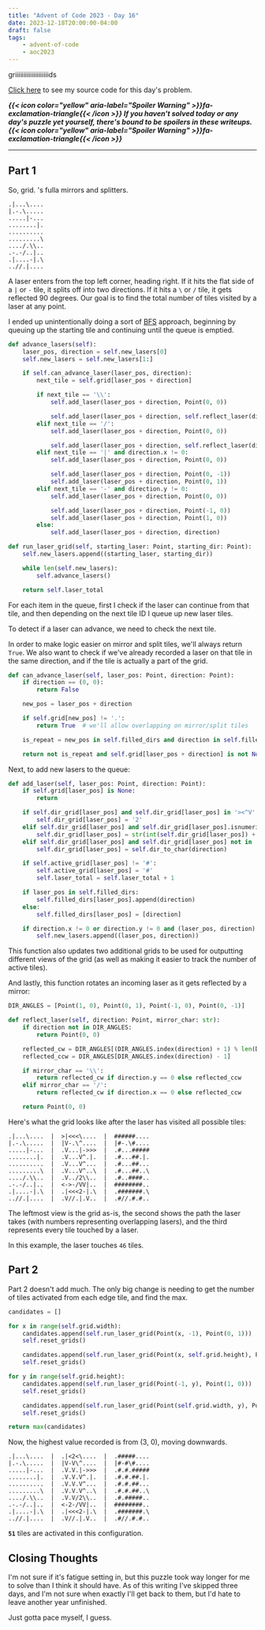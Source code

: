 ```yaml
---
title: "Advent of Code 2023 - Day 16"
date: 2023-12-18T20:00:00-04:00
draft: false
tags:
    - advent-of-code
    - aoc2023
---
```


griiiiiiiiiiiiiiiiiiiids

[Click here](https://github.com/Ratheronfire/advent-of-code/blob/master/year_2023/day-16.py) to see my source code for this day's problem.

***{{< icon color="yellow" aria-label="Spoiler Warning" >}}fa-exclamation-triangle{{< /icon >}} If you haven't solved today or any day's puzzle yet yourself, there's bound to be spoilers in these writeups. {{< icon color="yellow" aria-label="Spoiler Warning" >}}fa-exclamation-triangle{{< /icon >}}***

---

## Part 1

So, grid. 's fulla mirrors and splitters.

```
.|...\....
|.-.\.....
.....|-...
........|.
..........
.........\
..../.\\..
.-.-/..|..
.|....-|.\
..//.|....
```

A laser enters from the top left corner, heading right. If it hits the flat side of a `|` or `-` tile, it splits off into two directions. If it hits a `\` or `/` tile, it gets reflected 90 degrees. Our goal is to find the total number of tiles visited by a laser at any point.

I ended up unintentionally doing a sort of [BFS](https://en.wikipedia.org/wiki/Breadth-first_search) approach, beginning by queuing up the starting tile and continuing until the queue is emptied.

```python
def advance_lasers(self):
    laser_pos, direction = self.new_lasers[0]
    self.new_lasers = self.new_lasers[1:]

    if self.can_advance_laser(laser_pos, direction):
        next_tile = self.grid[laser_pos + direction]

        if next_tile == '\\':
            self.add_laser(laser_pos + direction, Point(0, 0))

            self.add_laser(laser_pos + direction, self.reflect_laser(direction, '\\'))
        elif next_tile == '/':
            self.add_laser(laser_pos + direction, Point(0, 0))

            self.add_laser(laser_pos + direction, self.reflect_laser(direction, '/'))
        elif next_tile == '|' and direction.x != 0:
            self.add_laser(laser_pos + direction, Point(0, 0))

            self.add_laser(laser_pos + direction, Point(0, -1))
            self.add_laser(laser_pos + direction, Point(0, 1))
        elif next_tile == '-' and direction.y != 0:
            self.add_laser(laser_pos + direction, Point(0, 0))

            self.add_laser(laser_pos + direction, Point(-1, 0))
            self.add_laser(laser_pos + direction, Point(1, 0))
        else:
            self.add_laser(laser_pos + direction, direction)

def run_laser_grid(self, starting_laser: Point, starting_dir: Point):
    self.new_lasers.append((starting_laser, starting_dir))

    while len(self.new_lasers):
        self.advance_lasers()

    return self.laser_total
```

For each item in the queue, first I check if the laser can continue from that tile, and then depending on the next tile ID I queue up new laser tiles.

To detect if a laser can advance, we need to check the next tile.

In order to make logic easier on mirror and split tiles, we'll always return `True`. We also want to check if we've already recorded a laser on that tile in the same direction, and if the tile is actually a part of the grid.

```python
def can_advance_laser(self, laser_pos: Point, direction: Point):
    if direction == (0, 0):
        return False

    new_pos = laser_pos + direction

    if self.grid[new_pos] != '.':
        return True  # we'll allow overlapping on mirror/split tiles

    is_repeat = new_pos in self.filled_dirs and direction in self.filled_dirs[new_pos]

    return not is_repeat and self.grid[laser_pos + direction] is not None
```

Next, to add new lasers to the queue:

```python
def add_laser(self, laser_pos: Point, direction: Point):
    if self.grid[laser_pos] is None:
        return

    if self.dir_grid[laser_pos] and self.dir_grid[laser_pos] in '><^V':
        self.dir_grid[laser_pos] = '2'
    elif self.dir_grid[laser_pos] and self.dir_grid[laser_pos].isnumeric():
        self.dir_grid[laser_pos] = str(int(self.dir_grid[laser_pos]) + 1)
    elif self.dir_grid[laser_pos] and self.dir_grid[laser_pos] not in '<>V^|-\\/':
        self.dir_grid[laser_pos] = self.dir_to_char(direction)

    if self.active_grid[laser_pos] != '#':
        self.active_grid[laser_pos] = '#'
        self.laser_total = self.laser_total + 1

    if laser_pos in self.filled_dirs:
        self.filled_dirs[laser_pos].append(direction)
    else:
        self.filled_dirs[laser_pos] = [direction]

    if direction.x != 0 or direction.y != 0 and (laser_pos, direction) not in self.new_lasers:
        self.new_lasers.append((laser_pos, direction))
```

This function also updates two additional grids to be used for outputting different views of the grid (as well as making it easier to track the number of active tiles).

And lastly, this function rotates an incoming laser as it gets reflected by a mirror:

```python
DIR_ANGLES = [Point(1, 0), Point(0, 1), Point(-1, 0), Point(0, -1)]

def reflect_laser(self, direction: Point, mirror_char: str):
    if direction not in DIR_ANGLES:
        return Point(0, 0)

    reflected_cw = DIR_ANGLES[(DIR_ANGLES.index(direction) + 1) % len(DIR_ANGLES)]
    reflected_ccw = DIR_ANGLES[DIR_ANGLES.index(direction) - 1]

    if mirror_char == '\\':
        return reflected_cw if direction.y == 0 else reflected_ccw
    elif mirror_char == '/':
        return reflected_cw if direction.x == 0 else reflected_ccw

    return Point(0, 0)
```

Here's what the grid looks like after the laser has visited all possible tiles:

```
.|...\....  |  >|<<<\....  |  ######....
|.-.\.....  |  |V-.\^....  |  |#-.\#....
.....|-...  |  .V...|->>>  |  .#...#####
........|.  |  .V...V^.|.  |  .#...##.|.
..........  |  .V...V^...  |  .#...##...
.........\  |  .V...V^..\  |  .#...##..\
..../.\\..  |  .V../2\\..  |  .#..####..
.-.-/..|..  |  <->-/VV|..  |  ########..
.|....-|.\  |  .|<<<2-|.\  |  .#######.\
..//.|....  |  .V//.|.V..  |  .#//.#.#..
```

The leftmost view is the grid as-is, the second shows the path the laser takes (with numbers representing overlapping lasers), and the third represents every tile touched by a laser.

In this example, the laser touches `46` tiles.

## Part 2

Part 2 doesn't add much. The only big change is needing to get the number of tiles activated from each edge tile, and find the max.

```python
candidates = []

for x in range(self.grid.width):
    candidates.append(self.run_laser_grid(Point(x, -1), Point(0, 1)))
    self.reset_grids()

    candidates.append(self.run_laser_grid(Point(x, self.grid.height), Point(0, -1)))
    self.reset_grids()

for y in range(self.grid.height):
    candidates.append(self.run_laser_grid(Point(-1, y), Point(1, 0)))
    self.reset_grids()

    candidates.append(self.run_laser_grid(Point(self.grid.width, y), Point(-1, 0)))
    self.reset_grids()

return max(candidates)
```

Now, the highest value recorded is from (3, 0), moving downwards.

```
.|...\....  |  .|<2<\....  |  .#####....
|.-.\.....  |  |V-V\^....  |  |#-#\#....
.....|-...  |  .V.V.|->>>  |  .#.#.#####
........|.  |  .V.V.V^.|.  |  .#.#.##.|.
..........  |  .V.V.V^...  |  .#.#.##...
.........\  |  .V.V.V^..\  |  .#.#.##..\
..../.\\..  |  .V.V/2\\..  |  .#.#####..
.-.-/..|..  |  <-2-/VV|..  |  ########..
.|....-|.\  |  .|<<<2-|.\  |  .#######.\
..//.|....  |  .V//.|.V..  |  .#//.#.#..
```

**``51``** tiles are activated in this configuration.

## Closing Thoughts

I'm not sure if it's fatigue setting in, but this puzzle took way longer for me to solve than I think it should have. As of this writing I've skipped three days, and I'm not sure when exactly I'll get back to them, but I'd hate to leave another year unfinished.

Just gotta pace myself, I guess.